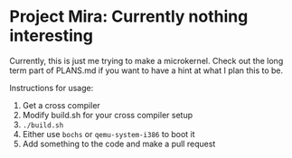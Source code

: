 # Project Mira: Currently nothing interesting

Currently, this is just me trying to make a microkernel.  Check out the long term part of PLANS.md if you want to have a hint at what I plan this to be.

Instructions for usage:
1. Get a cross compiler
2. Modify build.sh for your cross compiler setup
3. `./build.sh`
4. Either use `bochs` or `qemu-system-i386` to boot it
5. Add something to the code and make a pull request